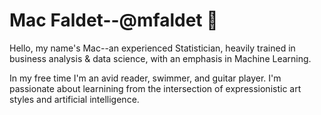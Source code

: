 # Mac Faldet--@mfaldet 👋

Hello, my name's Mac--an experienced Statistician, heavily trained in business analysis & data science, with an emphasis in Machine Learning.

In my free time I'm an avid reader, swimmer, and guitar player. I'm passionate about learnining from the intersection of expressionistic art styles and artificial intelligence.

<!--
**mfaldet/mfaldet** is a ✨ _special_ ✨ repository because its `README.md` (this file) appears on your GitHub profile.

Here are some ideas to get you started:

- 🔭 I’m currently working on ...
- 🌱 I’m currently learning ...
- 👯 I’m looking to collaborate on ...
- 🤔 I’m looking for help with ...
- 💬 Ask me about ...
- 📫 How to reach me: ...
- 😄 Pronouns: ...
- ⚡ Fun fact: ...
-->
